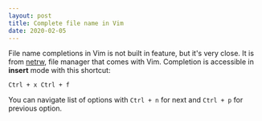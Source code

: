 ```yaml
---
layout: post
title: Complete file name in Vim
date: 2020-02-05
---
```


File name completions in Vim is not built in feature, but it's very close.
It is from [netrw](/vim/netrw), file manager that comes with Vim. Completion
is accessible in **insert** mode with this shortcut:

```
Ctrl + x Ctrl + f
```

You can navigate list of options  with `Ctrl + n` for next and `Ctrl + p` for
previous option.
